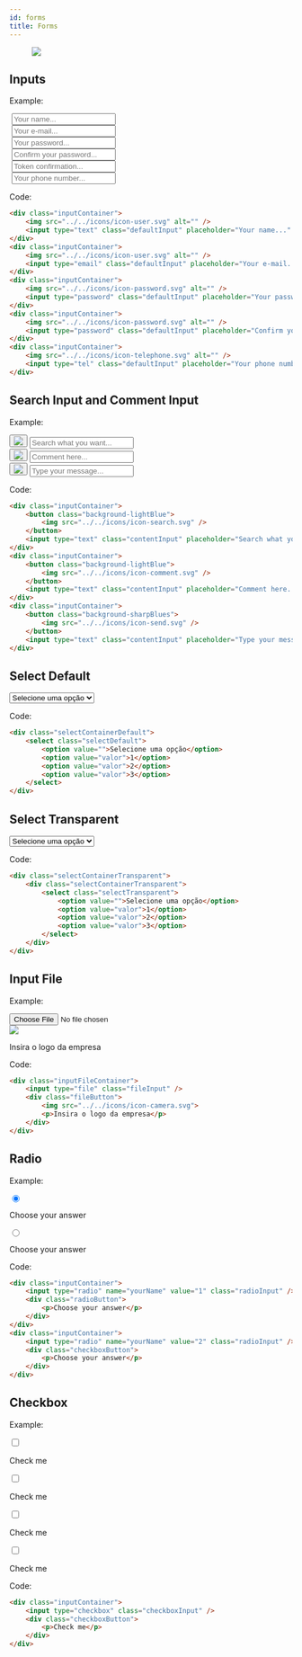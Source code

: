 ```yaml
---
id: forms
title: Forms
---
```


<div class="wrapCover">
    <figure class="coverBackground showAfter">
        <div class="background buttonsCover"></div>
    </figure>
    <figure class="coverImage showCover">
        <img src="../../img/buttons-cover.png">
    </figure>
</div>

## Inputs

Example: 
<form>
	<div class="inputContainer">
		<img src="../../icons/icon-user.svg" alt="" />
		<input type="text" class="defaultInput" placeholder="Your name..." />
	</div>
	<div class="inputContainer">
		<img src="../../icons/icon-user.svg" alt="" />
		<input type="email" class="defaultInput" placeholder="Your e-mail..." />
	</div>
	<div class="inputContainer">
		<img src="../../icons/icon-password.svg" alt="" />
		<input type="password" class="defaultInput" placeholder="Your password..." />
	</div>
	<div class="inputContainer">
		<img src="../../icons/icon-password.svg" alt="" />
		<input type="password" class="defaultInput" placeholder="Confirm your password..." />
	</div>
	<div class="inputContainer">
		<img src="../../icons/icon-token.svg" alt="" />
		<input type="text" class="defaultInput" placeholder="Token confirmation..." />
	</div>
	<div class="inputContainer">
		<img src="../../icons/icon-telephone.svg" alt="" />
		<input type="tel" class="defaultInput" placeholder="Your phone number..." />
	</div>
</form>

Code:
```html
<div class="inputContainer">
	<img src="../../icons/icon-user.svg" alt="" />
	<input type="text" class="defaultInput" placeholder="Your name..." />
</div>
<div class="inputContainer">
	<img src="../../icons/icon-user.svg" alt="" />
	<input type="email" class="defaultInput" placeholder="Your e-mail..." />
</div>
<div class="inputContainer">
	<img src="../../icons/icon-password.svg" alt="" />
	<input type="password" class="defaultInput" placeholder="Your password..." />
</div>
<div class="inputContainer">
	<img src="../../icons/icon-password.svg" alt="" />
	<input type="password" class="defaultInput" placeholder="Confirm your password..." />
</div>
<div class="inputContainer">
	<img src="../../icons/icon-telephone.svg" alt="" />
	<input type="tel" class="defaultInput" placeholder="Your phone number..." />
</div>
```

## Search Input and Comment Input

Example: 
<form>
	<div class="inputContainer">
		<button class="background-lightBlue">
			<img src="../../icons/icon-search.svg" />
		</button>
		<input type="text" class="contentInput" placeholder="Search what you want..." />
	</div>
	<div class="inputContainer">
		<button class="background-lightBlue">
			<img src="../../icons/icon-comment.svg" />
		</button>
		<input type="text" class="contentInput" placeholder="Comment here..." />
	</div>
	<div class="inputContainer">
		<button class="background-sharpBlues">
			<img src="../../icons/icon-send.svg" />
		</button>
		<input type="text" class="contentInput" placeholder="Type your message..." />
	</div>
</form>

Code:
```html
<div class="inputContainer">
	<button class="background-lightBlue">
		<img src="../../icons/icon-search.svg" />
	</button>
	<input type="text" class="contentInput" placeholder="Search what you want..." />
</div>
<div class="inputContainer">
	<button class="background-lightBlue">
		<img src="../../icons/icon-comment.svg" />
	</button>
	<input type="text" class="contentInput" placeholder="Comment here..." />
</div>
<div class="inputContainer">
	<button class="background-sharpBlues">
		<img src="../../icons/icon-send.svg" />
	</button>
	<input type="text" class="contentInput" placeholder="Type your message..." />
</div>
```

## Select Default
<form>
	<div class="selectContainerDefault">
		<select class="selectDefault">
			<option value="">Selecione uma opção</option>
			<option value="valor">1</option>
			<option value="valor">2</option>
			<option value="valor">3</option>
		</select>
	</div>
</form>

Code:
```html
<div class="selectContainerDefault">
	<select class="selectDefault">
		<option value="">Selecione uma opção</option>
		<option value="valor">1</option>
		<option value="valor">2</option>
		<option value="valor">3</option>
	</select>
</div>
```

## Select Transparent
<form class="w-100p background-white p-20px m-bottom-40px">
	<div class="selectContainerTransparent">
		<select class="selectTransparent">
			<option value="">Selecione uma opção</option>
			<option value="valor">1</option>
			<option value="valor">2</option>
			<option value="valor">3</option>
		</select>
	</div>
</form>

Code:
```html
<div class="selectContainerTransparent">
	<div class="selectContainerTransparent">
		<select class="selectTransparent">
			<option value="">Selecione uma opção</option>
			<option value="valor">1</option>
			<option value="valor">2</option>
			<option value="valor">3</option>
		</select>
	</div>
</div>
```

## Input File

Example: 
<form action="">
	<div class="inputFileContainer">
		<input type="file" class="fileInput" />
		<div class="fileButton">
			<img src="../../icons/icon-camera.svg">
			<p>Insira o logo da empresa</p>
		</div>
	</div>
</form>

Code:
```html
<div class="inputFileContainer">
	<input type="file" class="fileInput" />
	<div class="fileButton">
		<img src="../../icons/icon-camera.svg">
		<p>Insira o logo da empresa</p>
	</div>
</div>
```

## Radio

Example: 
<form action="">
	<div class="inputContainer">
		<input checked type="radio" name="yourName" value="1" class="radioInput" />
		<div class="radioButton">
			<p>Choose your answer</p>
		</div>
	</div>
	<div class="inputContainer">
		<input type="radio" name="yourName" value="2" class="radioInput" />
		<div class="radioButton">
			<p>Choose your answer</p>
		</div>
	</div>
</form>

Code:
```html
<div class="inputContainer">
	<input type="radio" name="yourName" value="1" class="radioInput" />
	<div class="radioButton">
		<p>Choose your answer</p>
	</div>
</div>
<div class="inputContainer">
	<input type="radio" name="yourName" value="2" class="radioInput" />
	<div class="checkboxButton">
		<p>Choose your answer</p>
	</div>
</div>
```

## Checkbox

Example: 
<form action="">
	<div class="inputContainer">
		<input type="checkbox" class="checkboxInput" />
		<div class="checkboxButton">
			<p>Check me</p>
		</div>
	</div>
	<div class="inputContainer">
		<input type="checkbox" class="checkboxInput" />
		<div class="checkboxButton">
			<p>Check me</p>
		</div>
	</div>
	<div class="inputContainer">
		<input type="checkbox" class="checkboxInput" />
		<div class="checkboxButton">
			<p>Check me</p>
		</div>
	</div>
	<div class="inputContainer">
		<input type="checkbox" class="checkboxInput" />
		<div class="checkboxButton">
			<p>Check me</p>
		</div>
	</div>
</form>

Code:
```html
<div class="inputContainer">
	<input type="checkbox" class="checkboxInput" />
	<div class="checkboxButton">
		<p>Check me</p>
	</div>
</div>
```